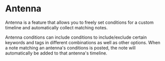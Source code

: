 # Antenna

Antenna is a feature that allows you to freely set conditions for a custom timeline and automatically collect matching notes.

Antenna conditions can include conditions to include/exclude certain keywords and tags in different combinations as well as other options.
When a note matching an antenna's conditions is posted, the note will automatically be added to that antenna's timeline.
